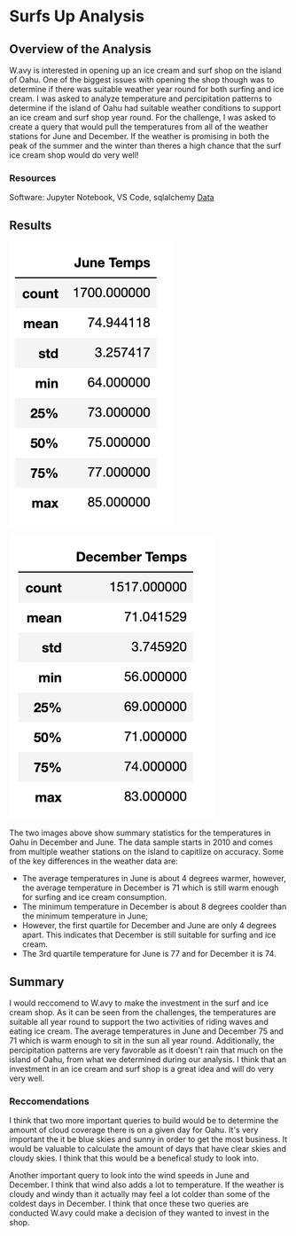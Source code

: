 # Surfs Up Analysis
## Overview of the Analysis
W.avy is interested in opening up an ice cream and surf shop on the island of Oahu. One of the biggest issues with opening the shop though was to determine if there was suitable weather year round for both surfing and ice cream. I was asked to analyze temperature and percipitation patterns to determine if the island of Oahu had suitable weather conditions to support an ice cream and surf shop year round. For the challenge, I was asked to create a query that would pull the temperatures from all of the weather stations for June and December. If the weather is promising in both the peak of the summer and the winter than theres a high chance that the surf ice cream shop would do very well!

### Resources
Software: Jupyter Notebook, VS Code, sqlalchemy
[Data](https://github.com/jackogross123/surfs_up/blob/main/hawaii.sqlite)

## Results

![June_temps](https://github.com/jackogross123/surfs_up/blob/main/June_temps.png)

![Dec_temps](https://github.com/jackogross123/surfs_up/blob/main/Dec_temps.png)

The two images above show summary statistics for the temperatures in Oahu in December and June. The data sample starts in 2010 and comes from multiple weather stations on the island to capitlize on accuracy. Some of the key differences in the weather data are:

- The average temperatures in June is about 4 degrees warmer, however, the average temperature in December is 71 which is still warm enough for surfing and ice cream consumption.
- The minimum temperature in December is about 8 degrees coolder than the minimum temperature in June;
- However, the first quartile for December and June are only 4 degrees apart. This indicates that December is still suitable for surfing and ice cream.
- The 3rd quartile temperature for June is 77 and for December it is 74. 

## Summary 
I would reccomend to W.avy to make the investment in the surf and ice cream shop. As it can be seen from the challenges, the temperatures are suitable all year round to support the two activities of riding waves and eating ice cream. The average temperatures in June and December 75 and 71 which is warm enough to sit in the sun all year round. Additionally, the percipitation patterns are very favorable as it doesn't rain that much on the island of Oahu, from what we determined during our analysis. I think that an investment in an ice cream and surf shop is a great idea and will do very very well.

### Reccomendations
I think that two more important queries to build would be to determine the amount of cloud coverage there is on a given day for Oahu. It's very important the it be blue skies and sunny in order to get the most business. It would be valuable to calculate the amount of days that have clear skies and cloudy skies. I think that this would be a benefical study to look into.

Another important query to look into the wind speeds in June and December. I think that wind also adds a lot to temperature. If the weather is cloudy and windy than it actually may feel a lot colder than some of the coldest days in December. I think that once these two queries are conducted W.avy could make a decision of they wanted to invest in the shop.
